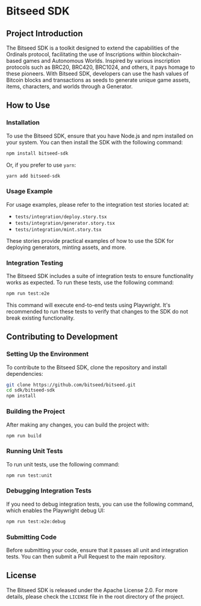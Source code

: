 # Bitseed SDK

## Project Introduction

The Bitseed SDK is a toolkit designed to extend the capabilities of the Ordinals protocol, facilitating the use of Inscriptions within blockchain-based games and Autonomous Worlds. Inspired by various inscription protocols such as BRC20, BRC420, BRC1024, and others, it pays homage to these pioneers. With Bitseed SDK, developers can use the hash values of Bitcoin blocks and transactions as seeds to generate unique game assets, items, characters, and worlds through a Generator.

## How to Use

### Installation

To use the Bitseed SDK, ensure that you have Node.js and npm installed on your system. You can then install the SDK with the following command:

```bash
npm install bitseed-sdk
```

Or, if you prefer to use `yarn`:

```bash
yarn add bitseed-sdk
```

### Usage Example

For usage examples, please refer to the integration test stories located at:

- `tests/integration/deploy.story.tsx`
- `tests/integration/generator.story.tsx`
- `tests/integration/mint.story.tsx`

These stories provide practical examples of how to use the SDK for deploying generators, minting assets, and more.

### Integration Testing

The Bitseed SDK includes a suite of integration tests to ensure functionality works as expected. To run these tests, use the following command:

```bash
npm run test:e2e
```

This command will execute end-to-end tests using Playwright. It's recommended to run these tests to verify that changes to the SDK do not break existing functionality.

## Contributing to Development

### Setting Up the Environment

To contribute to the Bitseed SDK, clone the repository and install dependencies:

```bash
git clone https://github.com/bitseed/bitseed.git
cd sdk/bitseed-sdk
npm install
```

### Building the Project

After making any changes, you can build the project with:

```bash
npm run build
```

### Running Unit Tests

To run unit tests, use the following command:

```bash
npm run test:unit
```

### Debugging Integration Tests

If you need to debug integration tests, you can use the following command, which enables the Playwright debug UI:

```bash
npm run test:e2e:debug
```

### Submitting Code

Before submitting your code, ensure that it passes all unit and integration tests. You can then submit a Pull Request to the main repository.

## License

The Bitseed SDK is released under the Apache License 2.0. For more details, please check the `LICENSE` file in the root directory of the project.
